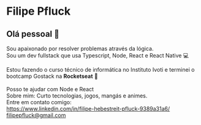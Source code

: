 # Filipe Pfluck

## Olá pessoal 👋
Sou apaixonado por resolver problemas através da lógica.
<br/>Sou um dev fullstack que usa Typescript, Node, React e React Native :computer:

 Estou fazendo o curso técnico de informática no Instituto Ivoti e terminei o bootcamp Gostack na **Rocketseat** :rocket:  
 <br/> Posso te ajudar com Node e React
 <br/> Sobre mim: Curto tecnologias, jogos, mangás e animes.
 <br/> Entre em contato comigo: 
 <br/>https://www.linkedin.com/in/filipe-hebestreit-pfluck-9389a31a6/
 <br/>filipepfluck@gmail.com
